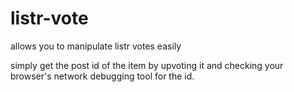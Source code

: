 # listr-vote
allows you to manipulate listr votes easily

simply get the post id of the item by upvoting it and checking your browser's network debugging tool for the id.
